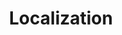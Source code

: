 ---
layout: pattern.njk
tags: 
    - maps_de
    - maps_basics_de
    - page
key: localization-maps_de
title: Localization
parent: basics-maps_de
image: maps/overview/localization.webp
keywords: logo, brand, signet, pleitegeier
order: 40
---